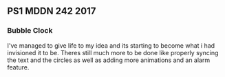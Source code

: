 ## PS1 MDDN 242 2017

### Bubble Clock

I've managed to give life to my idea and its starting to become what i had invisioned it to be. Theres still much more to be done like properly syncing the text and the circles as well as adding more animations and an alarm feature.

